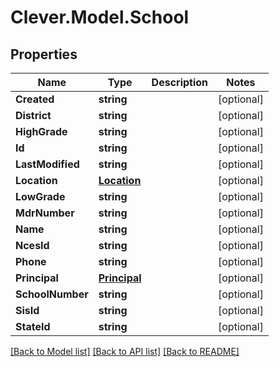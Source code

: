 # Clever.Model.School
## Properties

Name | Type | Description | Notes
------------ | ------------- | ------------- | -------------
**Created** | **string** |  | [optional] 
**District** | **string** |  | [optional] 
**HighGrade** | **string** |  | [optional] 
**Id** | **string** |  | [optional] 
**LastModified** | **string** |  | [optional] 
**Location** | [**Location**](Location.md) |  | [optional] 
**LowGrade** | **string** |  | [optional] 
**MdrNumber** | **string** |  | [optional] 
**Name** | **string** |  | [optional] 
**NcesId** | **string** |  | [optional] 
**Phone** | **string** |  | [optional] 
**Principal** | [**Principal**](Principal.md) |  | [optional] 
**SchoolNumber** | **string** |  | [optional] 
**SisId** | **string** |  | [optional] 
**StateId** | **string** |  | [optional] 

[[Back to Model list]](../README.md#documentation-for-models) [[Back to API list]](../README.md#documentation-for-api-endpoints) [[Back to README]](../README.md)

